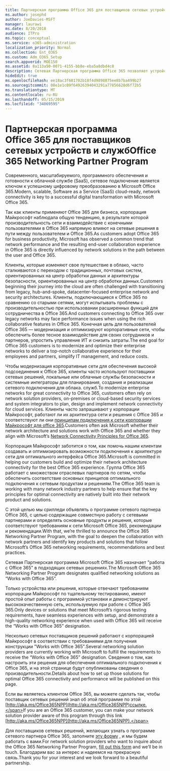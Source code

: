 ```yaml
---
title: Партнерская программа Office 365 для поставщиков сетевых устройств и служб
ms.author: josephd
author: JoeDavies-MSFT
manager: laurawi
ms.date: 8/20/2018
audience: ITPro
ms.topic: conceptual
ms.service: o365-administration
localization_priority: Normal
ms.collection: Ent_O365
ms.custom: Adm_O365_Setup
search.appverid: MOE150
ms.assetid: 8a113a50-0071-4155-bb8e-eba5a8dbd4c8
description: Сетевая Партнерская программа Office 365 позволяет устройству быть сертифицированным для работы с Office 365.
hideEdit: true
ms.openlocfilehash: ee18ac3f681702b18f4d9898875ee8b7ba499b27
ms.sourcegitcommit: 08e1e1c09f64926394043291a77856620d6f72b5
ms.translationtype: MT
ms.contentlocale: ru-RU
ms.lasthandoff: 05/15/2019
ms.locfileid: "34069595"
---
```

# <a name="office-365-networking-partner-program"></a><span data-ttu-id="a4acc-103">Партнерская программа Office 365 для поставщиков сетевых устройств и служб</span><span class="sxs-lookup"><span data-stu-id="a4acc-103">Office 365 Networking Partner Program</span></span>

<span data-ttu-id="a4acc-104">Современного, масштабируемого, программного обеспечения и готовности к облачной службе (SaaS), сетевое подключение является ключом к успешному цифровому преобразованию в Microsoft Office 365.</span><span class="sxs-lookup"><span data-stu-id="a4acc-104">Modern, scalable, Software as a Service (SaaS) cloud-ready, network connectivity is key to a successful digital transformation with Microsoft Office 365.</span></span>  

<span data-ttu-id="a4acc-105">Так как клиенты применяют Office 365 для бизнеса, корпорация Майкрософт наблюдала общую тенденцию, в результате которой производительность сети и взаимодействие с конечными пользователями в Office 365 напрямую влияют на сетевые решения в пути между пользователем и Office 365.</span><span class="sxs-lookup"><span data-stu-id="a4acc-105">As customers adopt Office 365 for business productivity, Microsoft has observed a common trend that network performance and the resulting end-user collaboration experience in Office 365 is directly influenced by network solutions in the path between the user and Office 365.</span></span>  

<span data-ttu-id="a4acc-106">Клиенты, которые изменяют свое путешествие в облако, часто сталкиваются с переходом с традиционных, почтовых систем, ориентированных на центр обработки данных и архитектуры безопасности, ориентированных на центр обработки данных.</span><span class="sxs-lookup"><span data-stu-id="a4acc-106">Customers beginning their journey into the cloud are often challenged with transitioning from legacy, hub-and-spoke, datacenter-focused enterprise network and security architectures.</span></span> <span data-ttu-id="a4acc-107">Клиенты, подключающиеся к Office 365 по сравнению со старыми сетями, могут испытывать проблемы с производительностью при использовании расширенных функций для сотрудничества в Office 365.</span><span class="sxs-lookup"><span data-stu-id="a4acc-107">And customers connecting to Office 365 over legacy networks may face performance issues when using the rich collaborative features in Office 365.</span></span> <span data-ttu-id="a4acc-108">Конечная цель для пользователей Office 365 — модернизация и оптимизируют корпоративные сети, чтобы обеспечить более тесное взаимодействие для своих сотрудников и партнеров, упростить управление ИТ и снизить затраты.</span><span class="sxs-lookup"><span data-stu-id="a4acc-108">The end goal for Office 365 customers is to modernize and optimize their enterprise networks to deliver a top-notch collaborative experience for their employees and partners, simplify IT management, and reduce costs.</span></span> 

<span data-ttu-id="a4acc-109">Чтобы модернизация корпоративные сети для обеспечения высокой подсоединения к Office 365, клиенты часто используют поставщики сетевых решений, локальные или облачные службы безопасности и системные интеграторы для планирования, создания и реализации сетевого подключения для облака. служб.</span><span class="sxs-lookup"><span data-stu-id="a4acc-109">To modernize enterprise networks for great connectivity to Office 365, customers often rely on network solution providers, on-premises or cloud-based security services and system integrators to plan, design and implement network connectivity for cloud services.</span></span> <span data-ttu-id="a4acc-110">Клиенты часто запрашивают у корпорации Майкрософт, работают ли их архитектура сети и решения с Office 365 и соответствуют ли они [принципам подключения к сети корпорации Майкрософт для office 365](http://aka.ms/PNC).</span><span class="sxs-lookup"><span data-stu-id="a4acc-110">Customers often ask Microsoft whether their network architecture and solutions work with Office 365 and whether they align with Microsoft’s [Network Connectivity Principles for Office 365](http://aka.ms/PNC).</span></span>  

<span data-ttu-id="a4acc-111">Корпорация Майкрософт заботится о том, как помочь нашим клиентам создавать и оптимизировать возможности подключения к архитектуре сети для оптимального интерфейса Office 365.</span><span class="sxs-lookup"><span data-stu-id="a4acc-111">Microsoft is committed in helping our customers build and optimize their network architecture connectivity for the best Office 365 experience.</span></span> <span data-ttu-id="a4acc-112">Группа Office 365 работает с множеством отраслевых партнеров по сетям, чтобы обеспечить соответствие основных принципов оптимального подключения к сетевым продуктам и решениям.</span><span class="sxs-lookup"><span data-stu-id="a4acc-112">The Office 365 team is working with many network industry partners to help ensure that the key principles for optimal connectivity are natively built into their network product and solutions.</span></span> 

<span data-ttu-id="a4acc-113">С этой целью мы срилледи объявлять о программе сетевого партнера Office 365, с целью содержащие совместную работу с сетевыми партнерами и определять основные продукты и решения, которые соответствуют требованиям к сети Microsoft Office 365, рекомендации и рекомендации.</span><span class="sxs-lookup"><span data-stu-id="a4acc-113">With that, we’re thrilled to announce the Office 365 Networking Partner Program, with the goal to deepen the collaboration with network partners and identify key products and solutions that follow Microsoft’s Office 365 networking requirements, recommendations and best practices.</span></span> 

<span data-ttu-id="a4acc-114">Сетевая Партнерская программа Microsoft Office 365 назначает "работа с Office 365" в подходящих сетевых решениях.</span><span class="sxs-lookup"><span data-stu-id="a4acc-114">The Microsoft Office 365 Networking Partner Program designates qualified networking solutions as “Works with Office 365”.</span></span>  

<span data-ttu-id="a4acc-115">Только устройства или решения, которые отвечают требованиям корпорации Майкрософт по тщательному тестированию, имеют простой опыт работы с программой установки и демонстрируют высококачественную сеть, используемую при работе с Office 365 365.</span><span class="sxs-lookup"><span data-stu-id="a4acc-115">Only devices or solutions that meet Microsoft’s rigorous testing requirements, have seamless experiences with setup, and demonstrate a high-quality networking experience when used with Office 365 will receive the “Works with Office 365” designation.</span></span>  

<span data-ttu-id="a4acc-116">Несколько сетевых поставщиков решений работают с корпорацией Майкрософт в соответствии с требованиями для получения конструкции "Works with Office 365".</span><span class="sxs-lookup"><span data-stu-id="a4acc-116">Several networking solution providers are currently working with Microsoft to fulfill the requirements to receive the “Works with Office 365” designation.</span></span> <span data-ttu-id="a4acc-117">Сведения о том, как настроить эти решения для обеспечения оптимального подключения к Office 365, и на этой странице будут опубликованы сведения о производительности.</span><span class="sxs-lookup"><span data-stu-id="a4acc-117">Details about how to set up those solutions for optimal Office 365 connectivity and performance will be published on this page.</span></span>  

<span data-ttu-id="a4acc-118">Если вы являетесь клиентом Office 365, вы можете сделать так, чтобы поставщик сетевых решений знал об этой программе по этой [http://aka.ms/Office365NPP](http://aka.ms/Office365NPP)ссылке.</span><span class="sxs-lookup"><span data-stu-id="a4acc-118">If you are an Office 365 customer, you can make your network solution provider aware of this program through this link [http://aka.ms/Office365NPP](http://aka.ms/Office365NPP).</span></span>

<span data-ttu-id="a4acc-119">Для поставщиков сетевых решений, желающих узнать о программе сетевого партнера Office 365, заполните [эту форму](https://forms.office.com/Pages/ResponsePage.aspx?id=v4j5cvGGr0GRqy180BHbRyOZxByRF1dLgv7k6ye5z8pUMTNCVTYyVk9GNEYzWjFOVkI1SzdJNUkyWi4u) , и мы будем работать с вами.</span><span class="sxs-lookup"><span data-stu-id="a4acc-119">For network solution providers who want to inquire about the Office 365 Networking Partner Program, [fill out this form](https://forms.office.com/Pages/ResponsePage.aspx?id=v4j5cvGGr0GRqy180BHbRyOZxByRF1dLgv7k6ye5z8pUMTNCVTYyVk9GNEYzWjFOVkI1SzdJNUkyWi4u) and we’ll be in touch.</span></span> <span data-ttu-id="a4acc-120">Благодарим вас за интерес и надеемся на прекрасную связь.</span><span class="sxs-lookup"><span data-stu-id="a4acc-120">Thank you for your interest and we look forward to a beautiful partnership.</span></span> 

